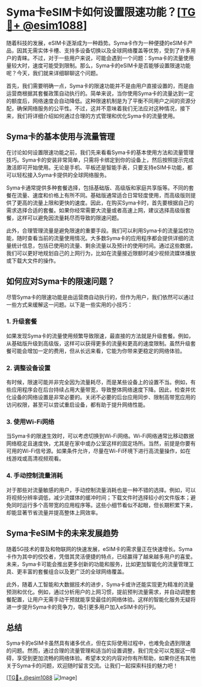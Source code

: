 # Syma卡eSIM卡如何设置限速功能？[[TG💪+ @esim1088](https://t.me/s/esim1088)]

随着科技的发展，eSIM卡逐渐成为一种趋势。Syma卡作为一种便捷的eSIM卡产品，因其无需实体卡槽、支持多设备切换以及全球网络覆盖等优势，受到了许多用户的青睐。不过，对于一些用户来说，可能会遇到一个问题：Syma卡的流量使用量较大时，速度可能受到限制。那么，Syma卡的eSIM卡是否能够设置限速功能呢？今天，我们就来详细聊聊这个问题。

首先，我们需要明确一点，Syma卡的限速功能并不是由用户直接设置的，而是由运营商根据其套餐政策自动执行的。简单来说，当你使用Syma卡的流量达到一定的额度后，网络速度会自动降低。这种限速机制是为了平衡不同用户之间的资源分配，确保网络服务的公平性。不过，这并不意味着我们无法应对这种情况，接下来，我们将详细介绍如何通过合理的方式管理和优化Syma卡的流量使用。

## Syma卡的基本使用与流量管理

在讨论如何设置限速功能之前，我们先来看看Syma卡的基本使用方法和流量管理技巧。Syma卡的安装非常简单，只需将卡绑定到你的设备上，然后按照提示完成激活即可开始使用。无论是手机、平板还是智能手表，只要支持eSIM卡功能，都可以轻松接入Syma卡提供的全球网络服务。

Syma卡通常提供多种套餐选择，包括基础版、高级版和家庭共享版等。不同的套餐在流量、速度和价格上有所不同。基础版通常适合日常轻度使用，而高级版则提供了更高的流量上限和更快的速度。因此，在购买Syma卡时，首先要根据自己的需求选择合适的套餐。如果你经常需要大流量或者高速上网，建议选择高级版套餐，这样可以避免因流量耗尽而导致的限速问题。

此外，合理管理流量是避免限速的重要手段。我们可以利用Syma卡的流量监控功能，随时查看当前的流量使用情况。大多数Syma卡的应用程序都会提供详细的流量统计信息，包括已使用的流量、剩余流量以及预计的使用时间。通过这些数据，我们可以更好地规划自己的上网行为，比如在流量接近限额时减少视频流媒体播放或下载大文件的操作。

## 如何应对Syma卡的限速问题？

尽管Syma卡的限速功能是由运营商自动执行的，但作为用户，我们依然可以通过一些方式来缓解这一问题。以下是一些实用的小技巧：

### 1. **升级套餐**
如果发现Syma卡的流量使用频繁导致限速，最直接的方法就是升级套餐。例如，从基础版升级到高级版，这样可以获得更多的流量和更高的速度限制。虽然升级套餐可能会增加一定的费用，但从长远来看，它能为你带来更稳定的网络体验。

### 2. **调整设备设置**
有时候，限速可能并非完全因为流量耗尽，而是某些设备上的设置不当。例如，有些应用程序会在后台持续占用大量带宽，导致整体网络速度下降。因此，检查并优化设备的网络设置是非常必要的。关闭不必要的后台应用同步、限制高带宽应用的访问权限，甚至可以尝试重启设备，都有助于提升网络性能。

### 3. **使用Wi-Fi网络**
当Syma卡的限速生效时，可以考虑切换到Wi-Fi网络。Wi-Fi网络通常比移动数据网络稳定且速度快，尤其是在家中或办公室这样的固定场所。当然，前提是你要有可用的Wi-Fi信号源。如果条件允许，尽量在Wi-Fi环境下进行高流量操作，如在线游戏或高清视频观看。

### 4. **手动控制流量消耗**
对于那些对流量敏感的用户，手动控制流量消耗也是一种不错的选择。例如，可以将视频分辨率调低，减少流媒体的缓冲时间；下载文件时选择较小的文件版本；避免同时运行多个高带宽的应用程序等。这些小细节看似不起眼，但长期积累下来，却能显著节省流量并提高整体上网效率。

## Syma卡eSIM卡的未来发展趋势

随着5G技术的普及和物联网的快速发展，eSIM卡的需求量正在快速增长。Syma卡作为其中的佼佼者，凭借其灵活便捷的特点，已经赢得了越来越多用户的喜爱。未来，Syma卡可能会推出更多创新的功能和服务，比如更加智能化的流量管理工具、更丰富的套餐组合以及更广泛的全球网络覆盖。

此外，随着人工智能和大数据技术的进步，Syma卡或许还能实现更为精准的流量预测和优化。例如，通过分析用户的上网习惯，提前预判流量需求，并自动调整套餐配置，让用户无需手动干预就能享受最佳的网络体验。这样的智能化服务无疑将进一步提升Syma卡的竞争力，吸引更多用户加入eSIM卡的行列。

## 总结

Syma卡的eSIM卡虽然具有诸多优点，但在实际使用过程中，也难免会遇到限速的问题。然而，通过合理的流量管理和适当的设置调整，我们完全可以克服这一障碍，享受到更加流畅的网络体验。希望本文的内容对你有所帮助，如果你还有其他关于Syma卡的问题，欢迎随时留言交流。让我们一起探索科技的魅力吧！

[[TG💪+ @esim1088](https://t.me/s/esim1088) ![Image](https://i.postimg.cc/4NQfJmqS/Snipaste-2025-05-13-00-14-12.png)]